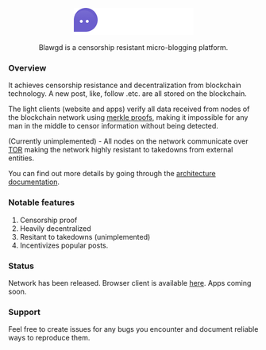 <p align="center"><a href="https://blawgd.com"><img src="./logo.png"></a></p>

<p align="center">Blawgd is a censorship resistant micro-blogging platform.</p>

### Overview
It achieves censorship resistance and decentralization from blockchain technology. A new post, like, follow .etc. are all 
stored on the blockchain.

The light clients (website and apps) verify all data received from nodes of the blockchain network using [merkle proofs](https://en.wikipedia.org/wiki/Merkle_tree), making it impossible for any man in the middle to censor information without being detected.

(Currently unimplemented) - All nodes on the network communicate over [TOR](https://en.wikipedia.org/wiki/Tor_(network))
 making the network highly resistant to takedowns from external entities.

You can find out more details by going through the [architecture documentation](./docs/ARCHITECTURE.md).

### Notable features
1. Censorship proof
2. Heavily decentralized
3. Resitant to takedowns (unimplemented)
4. Incentivizes popular posts.

### Status
Network has been released. Browser client is available [here](https://blawgd.com). Apps coming soon.


### Support
Feel free to create issues for any bugs you encounter and document reliable ways to reproduce them.
